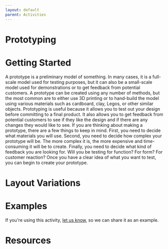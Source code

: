 ```yaml
---
layout: default
parent: Activities
---
```


# Prototyping

# Getting Started

A prototype is a preliminary model of something. In many cases, it is a full-scale model used for testing purposes, but it can also be a small-scale model used for demonstrations or to get feedback from potential customers. A prototype can be created using any number of methods, but the most common are to either use 3D printing or to hand-build the model using various materials such as cardboard, clay, Legos, or other similar objects. Prototyping is useful because it allows you to test out your design before committing to a final product. It also allows you to get feedback from potential customers to see if they like the design and if there are any changes they would like to see. If you are thinking about making a prototype, there are a few things to keep in mind. First, you need to decide what materials you will use. Second, you need to decide how complex your prototype will be. The more complex it is, the more expensive and time-consuming it will be to create. Finally, you need to decide what kind of feedback you are looking for. Will you be testing for function? For form? For customer reaction? Once you have a clear idea of what you want to test, you can begin to create your prototype.

# Layout Variations
# Examples
If you're using this activity, [let us know](https://github.com/Standards-and-Practices/structured-rapid-development/issues/new?assignees=&labels=documentation&template=example-submission.md&title=Example+of+%5Byour+pattern+here%5D), so we can share it as an example.
# Resources